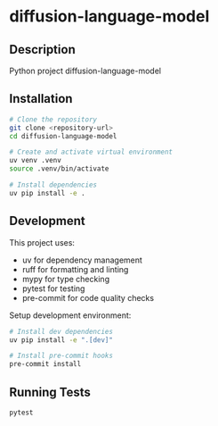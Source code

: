 # diffusion-language-model

## Description
Python project diffusion-language-model

## Installation
```bash
# Clone the repository
git clone <repository-url>
cd diffusion-language-model

# Create and activate virtual environment
uv venv .venv
source .venv/bin/activate

# Install dependencies
uv pip install -e .
```

## Development
This project uses:
- uv for dependency management
- ruff for formatting and linting
- mypy for type checking
- pytest for testing
- pre-commit for code quality checks

Setup development environment:
```bash
# Install dev dependencies
uv pip install -e ".[dev]"

# Install pre-commit hooks
pre-commit install
```

## Running Tests
```bash
pytest
```
